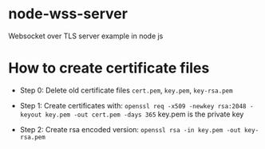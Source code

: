 # node-wss-server
Websocket over TLS server example in node js

# How to create certificate files

- Step 0:
Delete old certificate files `cert.pem`, `key.pem`, `key-rsa.pem`

- Step 1:
Create certificates with: `openssl req -x509 -newkey rsa:2048 -keyout key.pem -out cert.pem -days 365` key.pem is the private key

- Step 2:
Create rsa encoded version: `openssl rsa -in key.pem -out key-rsa.pem`

